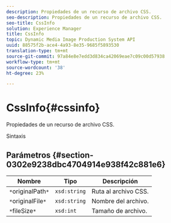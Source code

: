 ```yaml
---
description: Propiedades de un recurso de archivo CSS.
seo-description: Propiedades de un recurso de archivo CSS.
seo-title: CssInfo
solution: Experience Manager
title: CssInfo
topic: Dynamic Media Image Production System API
uuid: 88575f2b-ace4-4a93-8e35-9685f5893530
translation-type: tm+mt
source-git-commit: 97a84e8e7edd3d834ca42069eae7c09c00d57938
workflow-type: tm+mt
source-wordcount: '38'
ht-degree: 23%

---
```



# CssInfo{#cssinfo}

Propiedades de un recurso de archivo CSS.

Sintaxis

## Parámetros {#section-0302e9238dbc4704914e938f42c881e6}

| Nombre | Tipo | Descripción |
|---|---|---|
| `*`originalPath`*` | `xsd:string` | Ruta al archivo CSS. |
| `*`originalFile`*` | `xsd:string` | Nombre del archivo. |
| `*`fileSize`*` | `xsd:int` | Tamaño de archivo. |

